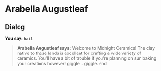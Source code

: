 # Arabella Augustleaf


## Dialog

**You say:** `hail`



>**Arabella Augustleaf says:** Welcome to Midnight Ceramics! The clay native to these lands is excellent for crafting a wide variety of ceramics. You'll have a bit of trouble if you're planning on sun baking your creations however! giggle... giggle.
end
